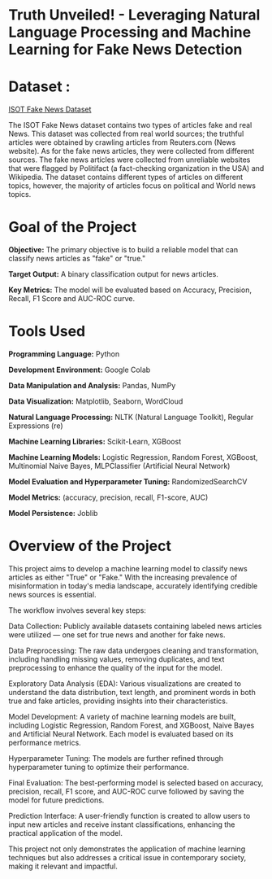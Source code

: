 # Truth Unveiled! -  Leveraging Natural Language Processing and Machine Learning for Fake News Detection

# **Dataset :** 
[ISOT Fake News Dataset](https://drive.google.com/drive/folders/1PpiNWhgmNBnjLmcjuRelg8jfxTef0lhq?usp=sharing)

The ISOT Fake News dataset contains two types of articles fake and real News. This dataset was collected from real world sources; the truthful articles were obtained by crawling articles from Reuters.com (News website). As for the fake news articles, they were collected from different sources. The fake news articles were collected from unreliable websites that were flagged by Politifact (a fact-checking organization in the USA) and Wikipedia. The dataset contains different types of articles on different topics, however, the majority of articles focus on political and World news topics.

# **Goal of the Project**

**Objective:** The primary objective is to build a reliable model that can classify news articles as "fake" or "true."

**Target Output:** A binary classification output for news articles.

**Key Metrics:** The model will be evaluated based on Accuracy, Precision, Recall, F1 Score and AUC-ROC curve.



# **Tools Used**

**Programming Language:** Python

**Development Environment:** Google Colab

**Data Manipulation and Analysis:** Pandas, NumPy

**Data Visualization:** Matplotlib, Seaborn, WordCloud

**Natural Language Processing:** NLTK (Natural Language Toolkit), Regular Expressions (re)

**Machine Learning Libraries:** Scikit-Learn, XGBoost

**Machine Learning Models:** Logistic Regression, Random Forest, XGBoost, Multinomial Naive Bayes, MLPClassifier (Artificial Neural Network)

**Model Evaluation and Hyperparameter Tuning:** RandomizedSearchCV

**Model Metrics:** (accuracy, precision, recall, F1-score, AUC)

**Model Persistence:** Joblib

# **Overview of the Project**

This project aims to develop a machine learning model to classify news articles as either "True" or "Fake." With the increasing prevalence of misinformation in today's media landscape, accurately identifying credible news sources is essential.

The workflow involves several key steps:

Data Collection: Publicly available datasets containing labeled news articles were utilized — one set for true news and another for fake news.

Data Preprocessing: The raw data undergoes cleaning and transformation, including handling missing values, removing duplicates, and text preprocessing to enhance the quality of the input for the model.

Exploratory Data Analysis (EDA): Various visualizations are created to understand the data distribution, text length, and prominent words in both true and fake articles, providing insights into their characteristics.

Model Development: A variety of machine learning models are built, including Logistic Regression, Random Forest, and XGBoost, Naive Bayes and Artificial Neural Network. Each model is evaluated based on its performance metrics.

Hyperparameter Tuning: The models are further refined through hyperparameter tuning to optimize their performance.

Final Evaluation: The best-performing model is selected based on accuracy, precision, recall, F1 score, and AUC-ROC curve followed by saving the model for future predictions.

Prediction Interface: A user-friendly function is created to allow users to input new articles and receive instant classifications, enhancing the practical application of the model.

This project not only demonstrates the application of machine learning techniques but also addresses a critical issue in contemporary society, making it relevant and impactful.


